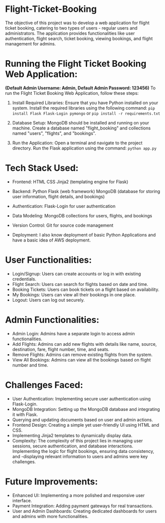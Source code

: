 # Flight-Ticket-Booking
The objective of this project was to develop a web application for flight ticket booking, catering to two types of users - regular users and administrators. The application provides functionalities like user authentication, flight search, ticket booking, viewing bookings, and flight management for admins.

# Running the Flight Ticket Booking Web Application: 
**(Default Admin Username: Admin, Default Admin Password: 123456)**
To run the Flight Ticket Booking Web Application, follow these steps:
1. Install Required Libraries:
Ensure that you have Python installed on your system. Install the required libraries using the following command:
``pip install Flask Flask-Login pymongo`` or  ``pip install -r requirements.txt``

2. Database Setup:
MongoDB should be installed and running on your machine.
Create a database named "flight_booking" and collections named "users", "flights", and "bookings".

3. Run the Application:
Open a terminal and navigate to the project directory.
Run the Flask application using the command:
``python app.py``

# Tech Stack Used:
- Frontend:
HTML
CSS
Jinja2 (templating engine for Flask)

- Backend:
Python
Flask (web framework)
MongoDB (database for storing user information, flight details, and bookings)

- Authentication: Flask-Login for user authentication

- Data Modeling: MongoDB collections for users, flights, and bookings

- Version Control: Git for source code management

- Deployment: I also know deployment of basic Python Applications and have a basic idea of AWS deployment.

# User Functionalities:
- Login/Signup: Users can create accounts or log in with existing credentials.
- Flight Search: Users can search for flights based on date and time.
- Booking Tickets: Users can book tickets on a flight based on availability.
- My Bookings: Users can view all their bookings in one place.
- Logout: Users can log out securely.

# Admin Functionalities:
- Admin Login: Admins have a separate login to access admin functionalities.
- Add Flights: Admins can add new flights with details like name, source, destination, fare, flight number, time, and seats.
- Remove Flights: Admins can remove existing flights from the system.
- View All Bookings: Admins can view all the bookings based on flight number and time.

# Challenges Faced:

- User Authentication: Implementing secure user authentication using Flask-Login.
- MongoDB Integration: Setting up the MongoDB database and integrating it with Flask.
- Querying and updating documents based on user and admin actions.
- Frontend Design: Creating a simple yet user-friendly UI using HTML and CSS.
- Implementing Jinja2 templates to dynamically display data.
- Complexity: The complexity of this project lies in managing user sessions, secure authentication, and database interactions. Implementing the logic for flight bookings, ensuring data consistency, and -displaying relevant information to users and admins were key challenges.


# Future Improvements:

- Enhanced UI: Implementing a more polished and responsive user interface.
- Payment Integration: Adding payment gateways for real transactions.
- User and Admin Dashboards: Creating dedicated dashboards for users and admins with more functionalities.
